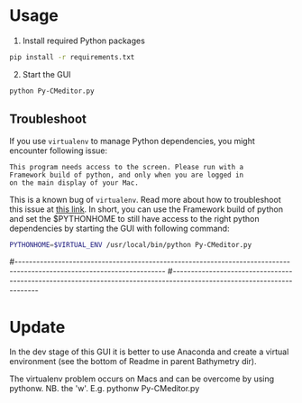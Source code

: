 # Usage

1. Install required Python packages

```bash
pip install -r requirements.txt
```

2. Start the GUI

```bash
python Py-CMeditor.py
```

## Troubleshoot

If you use `virtualenv` to manage Python dependencies, you might encounter following
issue:

    This program needs access to the screen. Please run with a
    Framework build of python, and only when you are logged in
    on the main display of your Mac.

This is a known bug of `virtualenv`. Read more about how to troubleshoot this issue
at [this link](https://matplotlib.org/faq/osx_framework.html#osxframework-faq).
In short, you can use the Framework build of python and set the $PYTHONHOME
to still have access to the right python dependencies by starting the GUI with
following command:

```bash
PYTHONHOME=$VIRTUAL_ENV /usr/local/bin/python Py-CMeditor.py
```
#-----------------------------------------------------------------------------------------------------------------------
#-----------------------------------------------------------------------------------------------------------------------

# Update

In the dev stage of this GUI it is better to use Anaconda and create a virtual environment (see the bottom of Readme in parent Bathymetry dir).

The virtualenv problem occurs on Macs and can be overcome by using pythonw. NB. the 'w'. E.g. 
    pythonw Py-CMeditor.py
